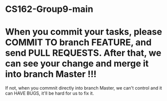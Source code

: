 # CS162-Group9-main
# When you commit your tasks, please COMMIT TO branch FEATURE, and send PULL REQUESTS. After that, we can see your change and merge it into branch Master !!!
If not, when you commnit directly into branch Master, we can't control and it can HAVE BUGS, it'll be hard for us to fix it.
